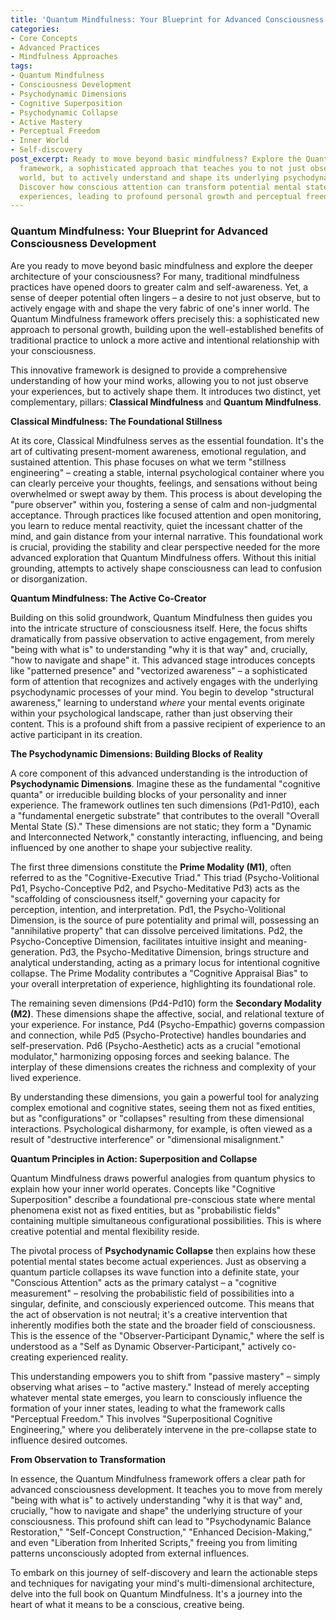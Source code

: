 ```yaml
---
title: 'Quantum Mindfulness: Your Blueprint for Advanced Consciousness Development'
categories:
- Core Concepts
- Advanced Practices
- Mindfulness Approaches
tags:
- Quantum Mindfulness
- Consciousness Development
- Psychodynamic Dimensions
- Cognitive Superposition
- Psychodynamic Collapse
- Active Mastery
- Perceptual Freedom
- Inner World
- Self-discovery
post_excerpt: Ready to move beyond basic mindfulness? Explore the Quantum Mindfulness
  framework, a sophisticated approach that teaches you to not just observe your inner
  world, but to actively understand and shape its underlying psychodynamic architecture.
  Discover how conscious attention can transform potential mental states into actualized
  experiences, leading to profound personal growth and perceptual freedom.
---
```

### Quantum Mindfulness: Your Blueprint for Advanced Consciousness Development

Are you ready to move beyond basic mindfulness and explore the deeper architecture of your consciousness? For many, traditional mindfulness practices have opened doors to greater calm and self-awareness. Yet, a sense of deeper potential often lingers – a desire to not just observe, but to actively engage with and shape the very fabric of one's inner world. The Quantum Mindfulness framework offers precisely this: a sophisticated new approach to personal growth, building upon the well-established benefits of traditional practice to unlock a more active and intentional relationship with your consciousness.

This innovative framework is designed to provide a comprehensive understanding of how your mind works, allowing you to not just observe your experiences, but to actively shape them. It introduces two distinct, yet complementary, pillars: **Classical Mindfulness** and **Quantum Mindfulness**.

**Classical Mindfulness: The Foundational Stillness**

At its core, Classical Mindfulness serves as the essential foundation. It's the art of cultivating present-moment awareness, emotional regulation, and sustained attention. This phase focuses on what we term "stillness engineering" – creating a stable, internal psychological container where you can clearly perceive your thoughts, feelings, and sensations without being overwhelmed or swept away by them. This process is about developing the "pure observer" within you, fostering a sense of calm and non-judgmental acceptance. Through practices like focused attention and open monitoring, you learn to reduce mental reactivity, quiet the incessant chatter of the mind, and gain distance from your internal narrative. This foundational work is crucial, providing the stability and clear perspective needed for the more advanced exploration that Quantum Mindfulness offers. Without this initial grounding, attempts to actively shape consciousness can lead to confusion or disorganization.

**Quantum Mindfulness: The Active Co-Creator**

Building on this solid groundwork, Quantum Mindfulness then guides you into the intricate structure of consciousness itself. Here, the focus shifts dramatically from passive observation to active engagement, from merely "being with what is" to understanding "why it is that way" and, crucially, "how to navigate and shape" it. This advanced stage introduces concepts like "patterned presence" and "vectorized awareness" – a sophisticated form of attention that recognizes and actively engages with the underlying psychodynamic processes of your mind. You begin to develop "structural awareness," learning to understand *where* your mental events originate within your psychological landscape, rather than just observing their content. This is a profound shift from a passive recipient of experience to an active participant in its creation.

**The Psychodynamic Dimensions: Building Blocks of Reality**

A core component of this advanced understanding is the introduction of **Psychodynamic Dimensions**. Imagine these as the fundamental "cognitive quanta" or irreducible building blocks of your personality and inner experience. The framework outlines ten such dimensions (Pd1-Pd10), each a "fundamental energetic substrate" that contributes to the overall "Overall Mental State (S)." These dimensions are not static; they form a "Dynamic and Interconnected Network," constantly interacting, influencing, and being influenced by one another to shape your subjective reality.

The first three dimensions constitute the **Prime Modality (M1)**, often referred to as the "Cognitive-Executive Triad." This triad (Psycho-Volitional Pd1, Psycho-Conceptive Pd2, and Psycho-Meditative Pd3) acts as the "scaffolding of consciousness itself," governing your capacity for perception, intention, and interpretation. Pd1, the Psycho-Volitional Dimension, is the source of pure potentiality and primal will, possessing an "annihilative property" that can dissolve perceived limitations. Pd2, the Psycho-Conceptive Dimension, facilitates intuitive insight and meaning-generation. Pd3, the Psycho-Meditative Dimension, brings structure and analytical understanding, acting as a primary locus for intentional cognitive collapse. The Prime Modality contributes a "Cognitive Appraisal Bias" to your overall interpretation of experience, highlighting its foundational role.

The remaining seven dimensions (Pd4-Pd10) form the **Secondary Modality (M2)**. These dimensions shape the affective, social, and relational texture of your experience. For instance, Pd4 (Psycho-Empathic) governs compassion and connection, while Pd5 (Psycho-Protective) handles boundaries and self-preservation. Pd6 (Psycho-Aesthetic) acts as a crucial "emotional modulator," harmonizing opposing forces and seeking balance. The interplay of these dimensions creates the richness and complexity of your lived experience.

By understanding these dimensions, you gain a powerful tool for analyzing complex emotional and cognitive states, seeing them not as fixed entities, but as "configurations" or "collapses" resulting from these dimensional interactions. Psychological disharmony, for example, is often viewed as a result of "destructive interference" or "dimensional misalignment."

**Quantum Principles in Action: Superposition and Collapse**

Quantum Mindfulness draws powerful analogies from quantum physics to explain how your inner world operates. Concepts like "Cognitive Superposition" describe a foundational pre-conscious state where mental phenomena exist not as fixed entities, but as "probabilistic fields" containing multiple simultaneous configurational possibilities. This is where creative potential and mental flexibility reside.

The pivotal process of **Psychodynamic Collapse** then explains how these potential mental states become actual experiences. Just as observing a quantum particle collapses its wave function into a definite state, your "Conscious Attention" acts as the primary catalyst – a "cognitive measurement" – resolving the probabilistic field of possibilities into a singular, definite, and consciously experienced outcome. This means that the act of observation is not neutral; it's a creative intervention that inherently modifies both the state and the broader field of consciousness. This is the essence of the "Observer-Participant Dynamic," where the self is understood as a "Self as Dynamic Observer-Participant," actively co-creating experienced reality.

This understanding empowers you to shift from "passive mastery" – simply observing what arises – to "active mastery." Instead of merely accepting whatever mental state emerges, you learn to consciously influence the formation of your inner states, leading to what the framework calls "Perceptual Freedom." This involves "Superpositional Cognitive Engineering," where you deliberately intervene in the pre-collapse state to influence desired outcomes.

**From Observation to Transformation**

In essence, the Quantum Mindfulness framework offers a clear path for advanced consciousness development. It teaches you to move from merely "being with what is" to actively understanding "why it is that way" and, crucially, "how to navigate and shape" the underlying structure of your consciousness. This profound shift can lead to "Psychodynamic Balance Restoration," "Self-Concept Construction," "Enhanced Decision-Making," and even "Liberation from Inherited Scripts," freeing you from limiting patterns unconsciously adopted from external influences.

To embark on this journey of self-discovery and learn the actionable steps and techniques for navigating your mind's multi-dimensional architecture, delve into the full book on Quantum Mindfulness. It's a journey into the heart of what it means to be a conscious, creative being.